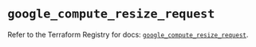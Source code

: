 # `google_compute_resize_request`

Refer to the Terraform Registry for docs: [`google_compute_resize_request`](https://registry.terraform.io/providers/hashicorp/google-beta/5.43.0/docs/resources/google_compute_resize_request).
